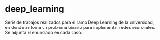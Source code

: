 # deep_learning
Serie de trabajos realizados para el ramo Deep Learning de la universidad, en donde se toma un problema binario para implementar redes neuronales. Se adjunta el enunciado en cada caso. 
